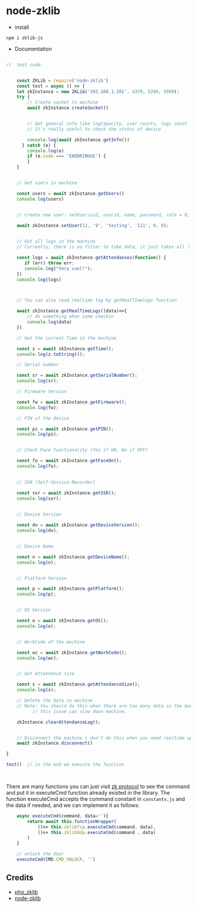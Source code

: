 # node-zklib

- install 

```
npm i zklib-js
```

- Documentation

```javascript

//  test code:


    const ZKLib = require('node-zklib')
    const test = async () => {
    let zkInstance = new ZKLib('192.168.1.201', 4370, 5200, 5000);
    try {
        // Create socket to machine
        await zkInstance.createSocket()


        // Get general info like logCapacity, user counts, logs count
        // It's really useful to check the status of device

        console.log(await zkInstance.getInfo())
      } catch (e) {
        console.log(e)
        if (e.code === 'EADDRINUSE') {
        }
    }


    // Get users in machine

    const users = await zkInstance.getUsers()
    console.log(users)


    // Create new user: setUser(uid, userid, name, password, role = 0, cardno = 0)
    
    await zkInstance.setUser(12, '9', 'testing', '111', 0, 0);


    // Get all logs in the machine
    // Currently, there is no filter to take data, it just takes all !!

    const logs = await zkInstance.getAttendances(function() {
       if (err) throw err;
       console.log("Very cool!");
    })
    console.log(logs)



    // You can also read realtime log by getRealTimelogs function

    await zkInstance.getRealTimeLogs((data)=>{
        // do something when some checkin
        console.log(data)
    })

    // Get the current Time in the machine

    const z = await zkInstance.getTime();
    console.log(z.toString());

    // Serial number

    const sr = await zkInstance.getSerialNumber();
    console.log(sr);

    // Firmware Version

    const fw = await zkInstance.getFirmware();
    console.log(fw);

    // PIN of the device

    const pi = await zkInstance.getPIN();
    console.log(pi);


    // Check Face functionality (Yes if ON, No if OFF)

    const fo = await zkInstance.getFaceOn();
    console.log(fo);
    

    // SSR (Self-Service-Recorder)

    const ssr = await zkInstance.getSSR();
    console.log(ssr);

    
    // Device Version

    const dv = await zkInstance.getDeviceVersion();
    console.log(dv);


    // Device Name

    const n = await zkInstance.getDeviceName();
    console.log(n);


    // Platform Version

    const p = await zkInstance.getPlatform();
    console.log(p);


    // OS Version

    const o = await zkInstance.getOS();
    console.log(o);


    // WorkCode of the machine

    const wc = await zkInstance.getWorkCode();
    console.log(wc);


    // Get Attendance size

    const s = await zkInstance.getAttendanceSize();
    console.log(s);

    // Delete the data in machine
    // Note: You should do this when there are too many data in the machine,
          // this issue can slow down machine.

    zkInstance.clearAttendanceLog();


    // Disconnect the machine ( don't do this when you need realtime update :)))
    await zkInstance.disconnect()

}

test()  // in the end we execute the function

 
```

There are many functions you can just visit [zk protocol](https://github.com/adrobinoga/zk-protocol/blob/master/protocol.md) to see the command and put it in executeCmd function already existed in the library.
The function executeCmd accepts the command constant in `constants.js` and the data if needed, and we can implement it as follows:

```javascript
    async executeCmd(command, data=''){
        return await this.functionWrapper(
            ()=> this.zklibTcp.executeCmd(command, data),
            ()=> this.zklibUdp.executeCmd(command , data)
        )
    }

    // unlock the door  
    executeCmd(CMD.CMD_UNLOCK, '')

```

## Credits

* [php_zklib](https://github.com/dnaextrim/php_zklib)
* [node-zklib](https://github.com/caobo171/node-zklib)

